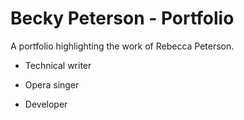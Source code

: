 # Becky Peterson - Portfolio

A portfolio highlighting the work of Rebecca Peterson.

* Technical writer

* Opera singer

* Developer
